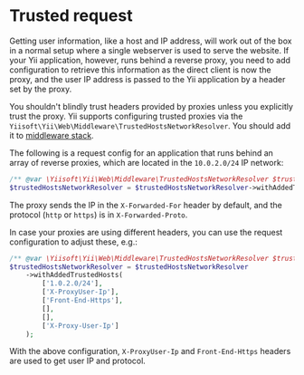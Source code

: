 # Trusted request

Getting user information, like a host and IP address, will work out of the box in a normal setup where a single webserver
is used to serve the website. If your Yii application, however, runs behind a reverse proxy, you need to add
configuration to retrieve this information as the direct client is now the proxy, and the user IP address is passed to
the Yii application by a header set by the proxy.

You shouldn't blindly trust headers provided by proxies unless you explicitly trust the proxy.
Yii supports configuring trusted proxies via the `Yiisoft\Yii\Web\Middleware\TrustedHostsNetworkResolver`.
You should add it to [middleware stack](../structure/middleware.md).

The following is a request config for an application that runs behind an array of reverse proxies,
which are located in the `10.0.2.0/24` IP network:

```php
/** @var \Yiisoft\Yii\Web\Middleware\TrustedHostsNetworkResolver $trustedHostsNetworkResolver */
$trustedHostsNetworkResolver = $trustedHostsNetworkResolver->withAddedTrustedHosts(['1.0.2.0/24']);
```

The proxy sends the IP in the `X-Forwarded-For` header by default, and the protocol (`http` or `https`) is in
`X-Forwarded-Proto`.

In case your proxies are using different headers, you can use the request configuration to adjust these, e.g.:

```php
/** @var \Yiisoft\Yii\Web\Middleware\TrustedHostsNetworkResolver $trustedHostsNetworkResolver */
$trustedHostsNetworkResolver = $trustedHostsNetworkResolver
    ->withAddedTrustedHosts(
        ['1.0.2.0/24'],
        ['X-ProxyUser-Ip'],
        ['Front-End-Https'],
        [],
        [],
        ['X-Proxy-User-Ip']
    );
```

With the above configuration, `X-ProxyUser-Ip` and `Front-End-Https` headers are used to get user IP and protocol.
